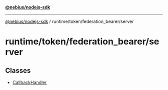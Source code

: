 [**@nebius/nodejs-sdk**](../../../../README.md)

---

[@nebius/nodejs-sdk](../../../../README.md) / runtime/token/federation_bearer/server

# runtime/token/federation_bearer/server

## Classes

- [CallbackHandler](classes/CallbackHandler.md)
